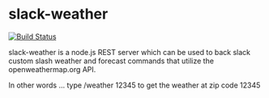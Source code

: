 # slack-weather

[![Build Status](https://travis-ci.org/tschaible/slack-weather.svg?branch=master)](http://travis-ci.org/tschaible/slack-weather?branch=master)

slack-weather is a node.js REST server which can be used to back slack custom slash weather and forecast commands that utilize the openweathermap.org API.

In other words ... type /weather 12345 to get the weather at zip code 12345